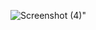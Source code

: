 ![Screenshot (4)](https://github.com/user-attachments/assets/12579512-cf3e-4e28-ae67-cc66739bcdbc)"
